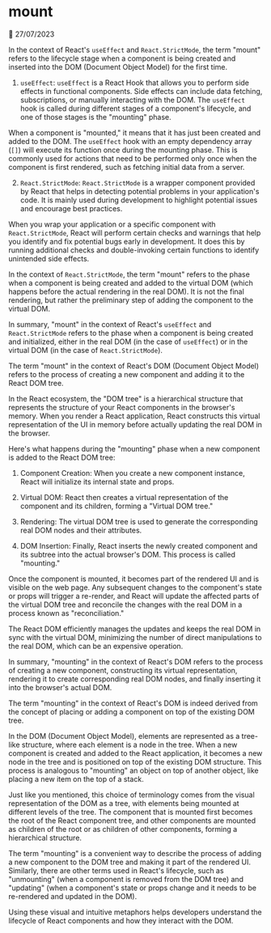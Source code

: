 # mount

📅 27/07/2023

In the context of React's `useEffect` and `React.StrictMode`, the term "mount" refers to the lifecycle stage when a component is being created and inserted into the DOM (Document Object Model) for the first time.

1. `useEffect`:
`useEffect` is a React Hook that allows you to perform side effects in functional components. Side effects can include data fetching, subscriptions, or manually interacting with the DOM. The `useEffect` hook is called during different stages of a component's lifecycle, and one of those stages is the "mounting" phase.

When a component is "mounted," it means that it has just been created and added to the DOM. The `useEffect` hook with an empty dependency array (`[]`) will execute its function once during the mounting phase. This is commonly used for actions that need to be performed only once when the component is first rendered, such as fetching initial data from a server.

2. `React.StrictMode`:
`React.StrictMode` is a wrapper component provided by React that helps in detecting potential problems in your application's code. It is mainly used during development to highlight potential issues and encourage best practices.

When you wrap your application or a specific component with `React.StrictMode`, React will perform certain checks and warnings that help you identify and fix potential bugs early in development. It does this by running additional checks and double-invoking certain functions to identify unintended side effects.

In the context of `React.StrictMode`, the term "mount" refers to the phase when a component is being created and added to the virtual DOM (which happens before the actual rendering in the real DOM). It is not the final rendering, but rather the preliminary step of adding the component to the virtual DOM.

In summary, "mount" in the context of React's `useEffect` and `React.StrictMode` refers to the phase when a component is being created and initialized, either in the real DOM (in the case of `useEffect`) or in the virtual DOM (in the case of `React.StrictMode`).

The term "mount" in the context of React's DOM (Document Object Model) refers to the process of creating a new component and adding it to the React DOM tree.

In the React ecosystem, the "DOM tree" is a hierarchical structure that represents the structure of your React components in the browser's memory. When you render a React application, React constructs this virtual representation of the UI in memory before actually updating the real DOM in the browser.

Here's what happens during the "mounting" phase when a new component is added to the React DOM tree:

1. Component Creation: When you create a new component instance, React will initialize its internal state and props.

2. Virtual DOM: React then creates a virtual representation of the component and its children, forming a "Virtual DOM tree."

3. Rendering: The virtual DOM tree is used to generate the corresponding real DOM nodes and their attributes.

4. DOM Insertion: Finally, React inserts the newly created component and its subtree into the actual browser's DOM. This process is called "mounting."

Once the component is mounted, it becomes part of the rendered UI and is visible on the web page. Any subsequent changes to the component's state or props will trigger a re-render, and React will update the affected parts of the virtual DOM tree and reconcile the changes with the real DOM in a process known as "reconciliation."

The React DOM efficiently manages the updates and keeps the real DOM in sync with the virtual DOM, minimizing the number of direct manipulations to the real DOM, which can be an expensive operation.

In summary, "mounting" in the context of React's DOM refers to the process of creating a new component, constructing its virtual representation, rendering it to create corresponding real DOM nodes, and finally inserting it into the browser's actual DOM.

The term "mounting" in the context of React's DOM is indeed derived from the concept of placing or adding a component on top of the existing DOM tree.

In the DOM (Document Object Model), elements are represented as a tree-like structure, where each element is a node in the tree. When a new component is created and added to the React application, it becomes a new node in the tree and is positioned on top of the existing DOM structure. This process is analogous to "mounting" an object on top of another object, like placing a new item on the top of a stack.

Just like you mentioned, this choice of terminology comes from the visual representation of the DOM as a tree, with elements being mounted at different levels of the tree. The component that is mounted first becomes the root of the React component tree, and other components are mounted as children of the root or as children of other components, forming a hierarchical structure.

The term "mounting" is a convenient way to describe the process of adding a new component to the DOM tree and making it part of the rendered UI. Similarly, there are other terms used in React's lifecycle, such as "unmounting" (when a component is removed from the DOM tree) and "updating" (when a component's state or props change and it needs to be re-rendered and updated in the DOM).

Using these visual and intuitive metaphors helps developers understand the lifecycle of React components and how they interact with the DOM.

